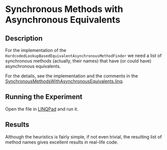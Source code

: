 # Synchronous Methods with Asynchronous Equivalents

## Description

For the implementation of the `HardcodedLookupBasedEquivalentAsynchronousMethodFinder` we need a list of synchronous methods (actually, their names) that have (or could have) asynchronous equivalents.

For the details, see the implementation and the comments in the [SynchronousMethodsWithAsynchronousEquivalents.linq](SynchronousMethodsWithAsynchronousEquivalents.linq).

## Running the Experiment

Open the file in [LINQPad](http://www.linqpad.net/) and run it.

## Results

Although the heuristics is fairly simple, if not even trivial, the resulting list of method names gives excellent results in real-life code.